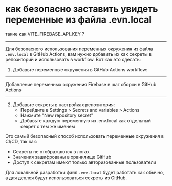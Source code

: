 # как безопасно заставить увидеть переменные из файла .evn.local

такие как VITE_FIREBASE_API_KEY ?

---

Для безопасного использования переменных окружения из файла `.env.local` в GitHub Actions, вам нужно добавить их как секреты в репозиторий и использовать в workflow. Вот как это сделать:

1. Добавьте переменные окружения в GitHub Actions workflow:

---

Добавление переменных окружения Firebase в шаг сборки в GitHub Actions

---

2. Добавьте секреты в настройках репозитория:
   - Перейдите в Settings > Secrets and variables > Actions
   - Нажмите "New repository secret"
   - Добавьте каждую переменную из .env.local как отдельный секрет с тем же именем

Это самый безопасный способ использовать переменные окружения в CI/CD, так как:

- Секреты не отображаются в логах
- Значения зашифрованы в хранилище GitHub
- Доступ к секретам имеют только авторизованные пользователи

Для локальной разработки файл `.env.local` будет работать как обычно, а для деплоя будут использоваться секреты из GitHub.
